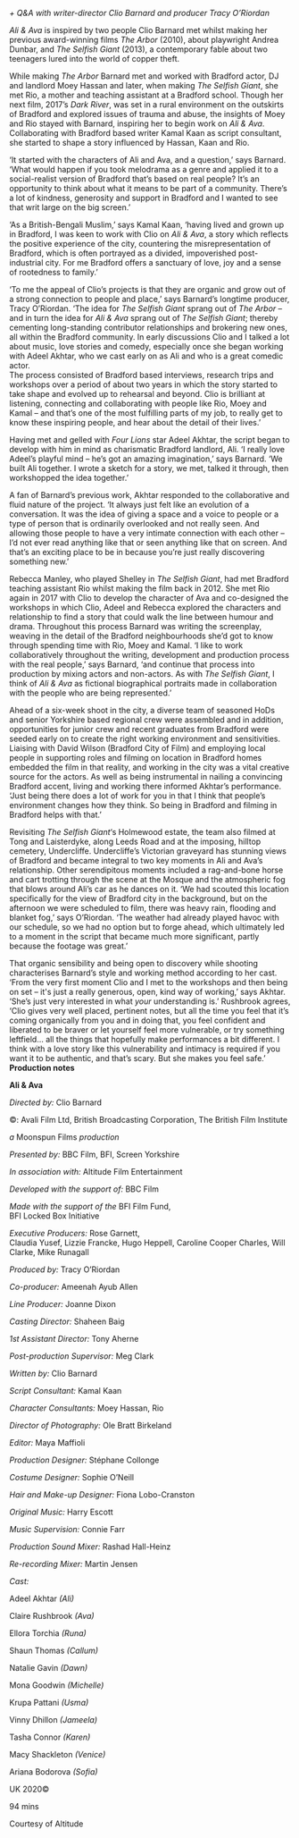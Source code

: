 

_+ Q&A with writer-director Clio Barnard and producer Tracy O’Riordan_

_Ali & Ava_ is inspired by two people Clio Barnard met whilst making her previous award-winning films _The Arbor_ (2010), about playwright Andrea Dunbar, and _The Selfish Giant_ (2013), a contemporary fable about two teenagers lured into the world of copper theft.

While making _The Arbor_ Barnard met and worked with Bradford actor, DJ and landlord Moey Hassan and later, when making _The Selfish Giant_, she met Rio, a mother and teaching assistant at a Bradford school. Though her next film, 2017’s _Dark River_, was set in a rural environment on the outskirts of Bradford and explored issues of trauma and abuse, the insights of Moey and Rio stayed with Barnard, inspiring her to begin work on _Ali & Ava_. Collaborating with Bradford based writer Kamal Kaan as script consultant, she started to shape a story influenced by Hassan, Kaan and Rio.

‘It started with the characters of Ali and Ava, and a question,’ says Barnard. ‘What would happen if you took melodrama as a genre and applied it to a social-realist version of Bradford that’s based on real people? It’s an opportunity to think about what it means to be part of a community. There’s a lot of kindness, generosity and support in Bradford and I wanted to see that writ large on the big screen.’

‘As a British-Bengali Muslim,’ says Kamal Kaan, ‘having lived and grown up in Bradford, I was keen to work with Clio on _Ali & Ava_, a story which reflects the positive experience of the city, countering the misrepresentation of Bradford, which is often portrayed as a divided, impoverished post-industrial city. For me Bradford offers a sanctuary of love, joy and a sense of rootedness to family.’

‘To me the appeal of Clio’s projects is that they are organic and grow out of a strong connection to people and place,’ says Barnard’s longtime producer, Tracy O’Riordan. ‘The idea for _The Selfish Giant_ sprang out of _The Arbor_ – and in turn the idea for _Ali & Ava_ sprang out of _The Selfish Giant_; thereby cementing long-standing contributor relationships and brokering new ones, all within the Bradford community. In early discussions Clio and I talked a lot about music, love stories and comedy, especially once she began working with Adeel Akhtar, who we cast early on as Ali and who is a great comedic actor.  
The process consisted of Bradford based interviews, research trips and workshops over a period of about two years in which the story started to take shape and evolved up to rehearsal and beyond. Clio is brilliant at listening, connecting and collaborating with people like Rio, Moey and Kamal – and that’s one of the most fulfilling parts of my job, to really get to know these inspiring people, and hear about the detail of their lives.’

Having met and gelled with _Four Lions_ star Adeel Akhtar, the script began to develop with him in mind as charismatic Bradford landlord, Ali. ‘I really love Adeel’s playful mind – he’s got an amazing imagination,’ says Barnard. ‘We built Ali together. I wrote a sketch for a story, we met, talked it through, then workshopped the idea together.’

A fan of Barnard’s previous work, Akhtar responded to the collaborative and fluid nature of the project. ‘It always just felt like an evolution of a conversation. It was the idea of giving a space and a voice to people or a type of person that is ordinarily overlooked and not really seen. And allowing those people to have a very intimate connection with each other – I’d not ever read anything like that or seen anything like that on screen. And that’s an exciting place to be in because you’re just really discovering something new.’

Rebecca Manley, who played Shelley in _The Selfish Giant_, had met Bradford teaching assistant Rio whilst making the film back in 2012. She met Rio again in 2017 with Clio to develop the character of Ava and co-designed the workshops in which Clio, Adeel and Rebecca explored the characters and relationship to find a story that could walk the line between humour and drama. Throughout this process Barnard was writing the screenplay, weaving in the detail of the Bradford neighbourhoods she’d got to know through spending time with Rio, Moey and Kamal. ‘I like to work collaboratively throughout the writing, development and production process with the real people,’ says Barnard, ‘and continue that process into production by mixing actors and  non-actors. As with _The Selfish Giant_, I think of _Ali & Ava_ as fictional biographical portraits made in collaboration with the people who are being represented.’

Ahead of a six-week shoot in the city, a diverse team of seasoned HoDs and senior Yorkshire based regional crew were assembled and in addition, opportunities for junior crew and recent graduates from Bradford were seeded early on to create the right working environment and sensitivities. Liaising with David Wilson (Bradford City of Film) and employing local people in supporting roles and filming on location in Bradford homes embedded the film in that reality, and working in the city was a vital creative source for the actors. As well as being instrumental in nailing a convincing Bradford accent, living and working there informed Akhtar’s performance. ‘Just being there does a lot of work for you in that I think that people’s environment changes how they think. So being in Bradford and filming in Bradford helps with that.’

Revisiting _The Selfish Giant_‘s Holmewood estate, the team also filmed at Tong and Laisterdyke, along Leeds Road and at the imposing, hilltop cemetery, Undercliffe. Undercliffe’s Victorian graveyard has stunning views of Bradford and became integral to two key moments in Ali and Ava’s relationship. Other serendipitous moments included a rag-and-bone horse and cart trotting through the scene at the Mosque and the atmospheric fog that blows around Ali’s car as he dances on it. ‘We had scouted this location specifically for the view of Bradford city in the background, but on the afternoon we were scheduled to film, there was heavy rain, flooding and blanket fog,’ says O’Riordan. ‘The weather had already played havoc with our schedule, so we had no option but to forge ahead, which ultimately led to a moment in the script that became much more significant, partly because the footage  was great.’

That organic sensibility and being open to discovery while shooting characterises Barnard’s style and working method according to her cast. ‘From the very first moment Clio and I met to the workshops and then being on set – it's just a really generous, open, kind way of working,’ says Akhtar. ‘She’s just very interested in what _your_ understanding is.’ Rushbrook agrees, ‘Clio gives very well placed, pertinent notes, but all the time you feel that it’s coming organically from you and in doing that, you feel confident and liberated to be braver or let yourself feel more vulnerable, or try something leftfield... all the things that hopefully make performances a bit different. I think with a love story like this vulnerability and intimacy is required if you want it to be authentic, and that’s scary. But she makes you feel safe.’  
**Production notes**


**Ali & Ava**

_Directed by:_ Clio Barnard

©: Avali Film Ltd, British Broadcasting Corporation, The British Film Institute

_a_ Moonspun Films _production_

_Presented by:_ BBC Film, BFI, Screen Yorkshire

_In association with:_ Altitude Film Entertainment

_Developed with the support of:_ BBC Film

_Made with the support of the_ BFI Film Fund,  
BFI Locked Box Initiative

_Executive Producers:_ Rose Garnett,  
Claudia Yusef, Lizzie Francke, Hugo Heppell, Caroline Cooper Charles, Will Clarke, Mike Runagall

_Produced by:_ Tracy O’Riordan

_Co-producer:_ Ameenah Ayub Allen

_Line Producer:_ Joanne Dixon

_Casting Director:_ Shaheen Baig

_1st Assistant Director:_ Tony Aherne

_Post-production Supervisor:_ Meg Clark

_Written by:_ Clio Barnard

_Script Consultant:_ Kamal Kaan

_Character Consultants:_ Moey Hassan, Rio

_Director of Photography:_ Ole Bratt Birkeland

_Editor:_ Maya Maffioli

_Production Designer:_ Stéphane Collonge

_Costume Designer:_ Sophie O’Neill

_Hair and Make-up Designer:_ Fiona Lobo-Cranston

_Original Music:_ Harry Escott

_Music Supervision:_ Connie Farr

_Production Sound Mixer:_ Rashad Hall-Heinz

_Re-recording Mixer:_ Martin Jensen

_Cast:_

Adeel Akhtar _(Ali)_

Claire Rushbrook _(Ava)_

Ellora Torchia _(Runa)_

Shaun Thomas _(Callum)_

Natalie Gavin _(Dawn)_

Mona Goodwin _(Michelle)_

Krupa Pattani _(Usma)_

Vinny Dhillon _(Jameela)_

Tasha Connor _(Karen)_

Macy Shackleton _(Venice)_

Ariana Bodorova _(Sofia)_

UK 2020©

94 mins

Courtesy of Altitude
<!--stackedit_data:
eyJoaXN0b3J5IjpbLTE4OTc3MzMxMDVdfQ==
-->
